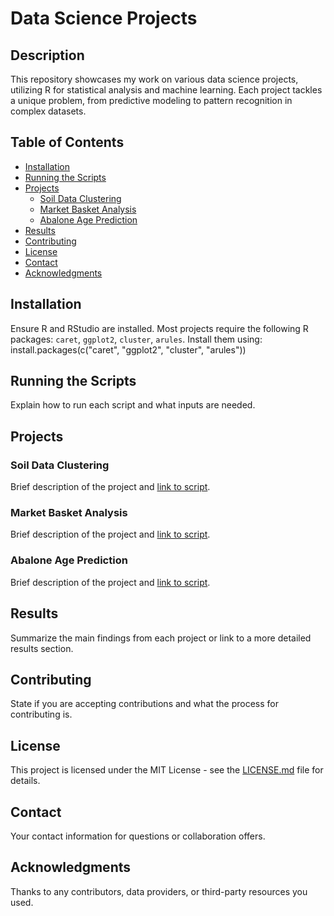 # Data Science Projects

## Description
This repository showcases my work on various data science projects, utilizing R for statistical analysis and machine learning. Each project tackles a unique problem, from predictive modeling to pattern recognition in complex datasets.

## Table of Contents
- [Installation](#installation)
- [Running the Scripts](#running-the-scripts)
- [Projects](#projects)
  - [Soil Data Clustering](#soil-data-clustering)
  - [Market Basket Analysis](#market-basket-analysis)
  - [Abalone Age Prediction](#abalone-age-prediction)
- [Results](#results)
- [Contributing](#contributing)
- [License](#license)
- [Contact](#contact)
- [Acknowledgments](#acknowledgments)

## Installation
Ensure R and RStudio are installed. Most projects require the following R packages: `caret`, `ggplot2`, `cluster`, `arules`. Install them using:
install.packages(c("caret", "ggplot2", "cluster", "arules"))

## Running the Scripts
Explain how to run each script and what inputs are needed.

## Projects
### Soil Data Clustering
Brief description of the project and [link to script](Machine%20Learning%20Algorithms/Abalone%20Dataset%20-%20linear%20regression%2Bpca.R).

### Market Basket Analysis
Brief description of the project and [link to script](Machine%20Learning%20Algorithms/Countries%20Dataset%20-%20apriori%20algorithm.R).

### Abalone Age Prediction
Brief description of the project and [link to script](Machine%20Learning%20Algorithms/Soil%20Dataset%20-%20k%20means%20clustering.R).

## Results
Summarize the main findings from each project or link to a more detailed results section.

## Contributing
State if you are accepting contributions and what the process for contributing is.

## License
This project is licensed under the MIT License - see the [LICENSE.md](LICENSE) file for details.

## Contact
Your contact information for questions or collaboration offers.

## Acknowledgments
Thanks to any contributors, data providers, or third-party resources you used.
